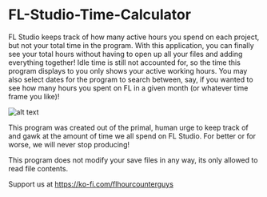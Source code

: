 # FL-Studio-Time-Calculator
FL Studio keeps track of how many active hours you spend on each project, but not your total time in the program. With this application, you can finally see your total hours without having to open up all your files and adding everything together! Idle time is still not accounted for, so the time this program displays to you only shows your active working hours. You may also select dates for the program to search between, say, if you wanted to see how many hours you spent on FL in a given month (or whatever time frame you like)!

![alt text](https://i.imgur.com/OZkqrj4.png)

This program was created out of the primal, human urge to keep track of and gawk at the amount of time we all spend on FL Studio. For better or for worse, we will never stop producing!

This program does not modify your save files in any way, its only allowed to read file contents.

Support us at https://ko-fi.com/flhourcounterguys
